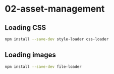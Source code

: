 # 02-asset-management


## Loading CSS

```bash
npm install --save-dev style-loader css-loader
```

## Loading images

```bash
npm install --save-dev file-loader
```